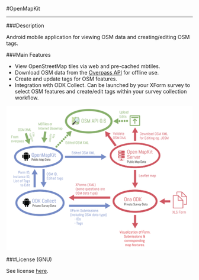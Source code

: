 #OpenMapKit

***

###Description

Android mobile application for viewing OSM data and creating/editing OSM tags.  

###Main Features
* View OpenStreetMap tiles via web and pre-cached mbtiles.
* Download OSM data from the [Overpass API](https://wiki.openstreetmap.org/wiki/Overpass_API) for offline use.
* Create and update tags for OSM features.
* Integration with ODK Collect.  Can be launched by your XForm survey to select OSM features and create/edit tags within your survey collection workflow.

![OpenMapKit Flowchart](/docs/assets/OpenMapKit_flowchart.png)

###License (GNU)

See license [here](https://github.com/AmericanRedCross/openmapkit/blob/master/LICENSE.md).




